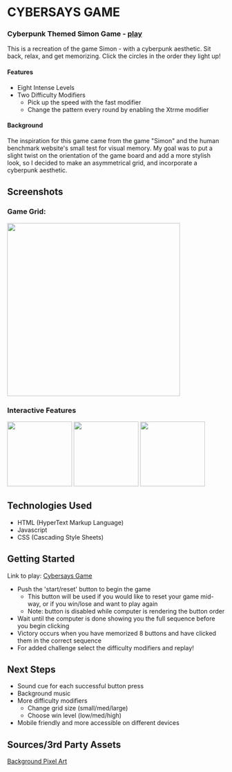 # <br>CYBERSAYS GAME

### Cyberpunk Themed Simon Game - [play](https://mluckster.github.io/Cybersays-Game/)

This is a recreation of the game Simon - with a cyberpunk aesthetic. Sit back, relax, and get memorizing. Click the circles in the order they light up! 

#### Features
- Eight Intense Levels
- Two Difficulty Modifiers
    - Pick up the speed with the fast modifier
    - Change the pattern every round by enabling the Xtrme modifier

#### Background

The inspiration for this game came from the game "Simon" and the human benchmark website's small test for visual memory. My goal was to put a slight twist on the orientation of the game board and add a more stylish look, so I decided to make an asymmetrical grid, and incorporate a cyberpunk aesthetic.

## Screenshots

### Game Grid:

<img src="https://i.imgur.com/gdA7KGr.png" width="400">

### Interactive Features

<img src="https://i.imgur.com/IpkMtXA.png" height="150"> <img src="https://i.imgur.com/AL6tDka.png" height="150"> <img src="https://i.imgur.com/iAGWqPt.png" height="150">

## Technologies Used

- HTML (HyperText Markup Language)
- Javascript
- CSS (Cascading Style Sheets)

## Getting Started

Link to play: [Cybersays Game](https://mluckster.github.io/Cybersays-Game/)

- Push the 'start/reset' button to begin the game
    - This button will be used if you would like to reset your game mid-way, or if you win/lose and want to play again
    - Note: button is disabled while computer is rendering the button order
- Wait until the computer is done showing you the full sequence before you begin clicking
- Victory occurs when you have memorized 8 buttons and have clicked them in the correct sequence 
- For added challenge select the difficulty modifiers and replay!

## Next Steps

- Sound cue for each successful button press
- Background music
- More difficulty modifiers
    - Change grid size (small/med/large)
    - Choose win level (low/med/high)
- Mobile friendly and more accessible on different devices

## Sources/3rd Party Assets

[Background Pixel Art](https://wallpapersden.com/cyberpunk-city-pixel-art-wallpaper/2560x1600/)
